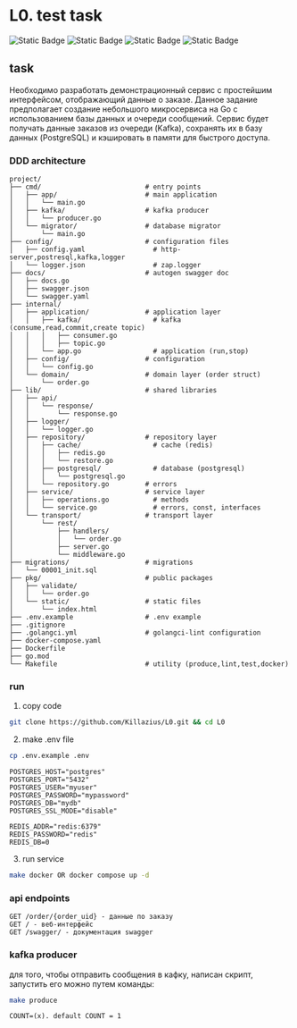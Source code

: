 # L0. test task
![Static Badge](https://img.shields.io/badge/go-1.25-blue?color=%2300ADD8)
![Static Badge](https://img.shields.io/badge/redis-8.2.1-blue?color=%23FF4438)
![Static Badge](https://img.shields.io/badge/postgresql-17.5-blue?color=%234169E1)
![Static Badge](https://img.shields.io/badge/kafka-7.3.0-blue?color=%23231F20)
## task
Необходимо разработать демонстрационный сервис с простейшим интерфейсом, отображающий данные о заказе.
Данное задание предполагает создание небольшого микросервиса на Go с использованием базы данных и очереди сообщений. 
Сервис будет получать данные заказов из очереди (Kafka), сохранять их в базу данных (PostgreSQL) и кэшировать в памяти для быстрого доступа.
### DDD architecture
```
project/
├── cmd/                          # entry points
│   ├── app/                      # main application
│   │   └── main.go
│   ├── kafka/                    # kafka producer
│   │   └── producer.go
│   └── migrator/                 # database migrator
│       └── main.go
├── config/                       # configuration files
│   ├── config.yaml                 # http-server,postresql,kafka,logger
│   └── logger.json                 # zap.logger
├── docs/                         # autogen swagger doc
│   ├── docs.go
│   ├── swagger.json
│   └── swagger.yaml
├── internal/                     
│   ├── application/              # application layer
│   │   ├── kafka/                  # kafka (consume,read,commit,create topic)
│   │   │   ├── consumer.go
│   │   │   ├── topic.go
│   │   └── app.go                  # application (run,stop)
│   ├── config/                   # configuration
│   │   └── config.go
│   └── domain/                   # domain layer (order struct)
│       └── order.go
├── lib/                          # shared libraries
│   ├── api/
│   │   └── response/
│   │       └── response.go       
│   ├── logger/
│   │   └── logger.go
│   ├── repository/               # repository layer
│   │   ├── cache/                  # cache (redis)
│   │   │   ├── redis.go
│   │   │   └── restore.go
│   │   ├── postgresql/             # database (postgresql)
│   │   │   └── postgresql.go
│   │   └── repository.go         # errors
│   ├── service/                  # service layer
│   │   ├── operations.go           # methods
│   │   └── service.go              # errors, const, interfaces
│   └── transport/                # transport layer
│       └── rest/
│           ├── handlers/
│           │   └── order.go        
│           ├── server.go           
│           └── middleware.go       
├── migrations/                   # migrations
│   └── 00001_init.sql
├── pkg/                          # public packages
│   ├── validate/                  
│   │   └── order.go              
│   └── static/                   # static files
│       └── index.html
├── .env.example                  # .env example
├── .gitignore
├── .golangci.yml                 # golangci-lint configuration
├── docker-compose.yaml           
├── Dockerfile                    
├── go.mod                        
└── Makefile                      # utility (produce,lint,test,docker)
```
### run
1. copy code
```bash
git clone https://github.com/Killazius/L0.git && cd L0
```
2. make .env file
```bash
cp .env.example .env
```
```env
POSTGRES_HOST="postgres"
POSTGRES_PORT="5432"
POSTGRES_USER="myuser"
POSTGRES_PASSWORD="mypassword"
POSTGRES_DB="mydb"
POSTGRES_SSL_MODE="disable"

REDIS_ADDR="redis:6379"
REDIS_PASSWORD="redis"
REDIS_DB=0
```
3. run service
```bash
make docker OR docker compose up -d
```

### api endpoints
```
GET /order/{order_uid} - данные по заказу
GET / - веб-интерфейс
GET /swagger/ - документация swagger
```

### kafka producer
для того, чтобы отправить сообщения в кафку, написан скрипт, запустить его можно путем команды:
```bash
make produce
```
`COUNT=(x). default COUNT = 1`


